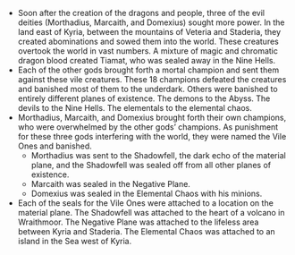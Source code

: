 - Soon after the creation of the dragons and people, three of the evil deities (Morthadius, Marcaith, and Domexius) sought more power. In the land east of Kyria, between the mountains of Veteria and Staderia, they created abominations and sowed them into the world. These creatures overtook the world in vast numbers. A mixture of magic and chromatic dragon blood created Tiamat, who was sealed away in the Nine Hells.
- Each of the other gods brought forth a mortal champion and sent them against these vile creatures. These 18 champions defeated the creatures and banished most of them to the underdark. Others were banished to entirely different planes of existence. The demons to the Abyss. The devils to the Nine Hells. The elementals to the elemental chaos.
- Morthadius, Marcaith, and Domexius brought forth their own champions, who were overwhelmed by the other gods’ champions. As punishment for these three gods interfering with the world, they were named the Vile Ones and banished.
    - Morthadius was sent to the Shadowfell, the dark echo of the material plane, and the Shadowfell was sealed off from all other planes of existence.
    - Marcaith was sealed in the Negative Plane.
    - Domexius was sealed in the Elemental Chaos with his minions.
- Each of the seals for the Vile Ones were attached to a location on the material plane. The Shadowfell was attached to the heart of a volcano in Wraithmoor. The Negative Plane was attached to the lifeless area between Kyria and Staderia. The Elemental Chaos was attached to an island in the Sea west of Kyria.